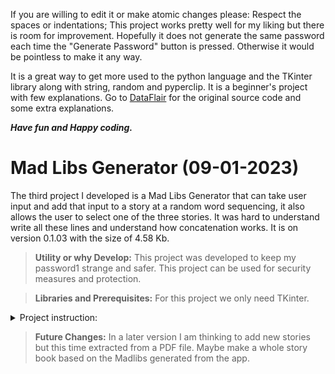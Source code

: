 If you are willing to edit it or make atomic changes please:
Respect the spaces or indentations; This project works pretty well for my liking but there is room for improvement.
Hopefully it does not generate the same password each time the "Generate Password" button is pressed. Otherwise it would be pointless to make it any way.

It is a great way to get more used to the python language and the TKinter library along with string, random and pyperclip.
It is a beginner's project with few explanations. Go to [DataFlair](https://data-flair.training/blogs/python-password-generator/) for the original source code and some extra explanations.

***Have fun and Happy coding.***

# Mad Libs Generator (09-01-2023)
The third project I developed is a Mad Libs Generator that can take user input and add that input to a story at a random word sequencing, it also allows the user to select one of the three stories. It was hard to understand write all these lines and understand how concatenation works. It is on version 0.1.03 with the size of 4.58 Kb.

> **Utility or why Develop:** This project was developed to keep my password1 strange and safer. This project can be used for security measures and protection.


> **Libraries and Prerequisites:** For this project we only need TKinter.

<details> <summary>Project instruction:</summary>
  
  <p>
    
    ```
    """
    GIT: @drafonsopena
    + The objective of this project is to create a Mad Libs Generator using Python.
    | Group:
    +-+---------------- 1 ----------------
    | Prerequisites:
    | Install libraries (eg: pip3 install tk)
    +---------------- 2 ----------------
    | Project File Structure:
    | Import all the needed libraries/modules
    | Create display window
    | Create functions and input variables
    +---------------- 3 ----------------
    | All necessary libraries for the Mad Libs Generator:
    | From tkinter import *
    +------------------------------------
    """
    ```
  </p>
  
</details>

> **Future Changes:** In a later version I am thinking to add new stories but this time extracted from a PDF file. Maybe make a whole story book based on the Madlibs generated from the app.





